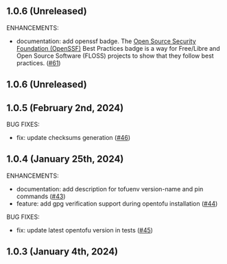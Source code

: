 ## 1.0.6 (Unreleased)

ENHANCEMENTS:

* documentation: add openssf badge. The [Open Source Security Foundation (OpenSSF)](https://openssf.org/) Best Practices badge is a way for Free/Libre and Open Source Software (FLOSS) projects to show that they follow best practices. ([#61](https://github.com/tofuutils/tofuenv/issues/61))

## 1.0.6 (Unreleased)

## 1.0.5 (February 2nd, 2024)

BUG FIXES:

* fix: update checksums generation ([#46](https://github.com/tofuutils/tofuenv/issues/46))

## 1.0.4 (January 25th, 2024)

ENHANCEMENTS:

* documentation: add description for tofuenv version-name and pin commands ([#43](https://github.com/tofuutils/tofuenv/issues/43))
* feature: add gpg verification support during opentofu installation ([#44](https://github.com/tofuutils/tofuenv/issues/44))

BUG FIXES:

* fix: update latest opentofu version in tests ([#45](https://github.com/tofuutils/tofuenv/issues/45))

## 1.0.3 (January 4th, 2024)
